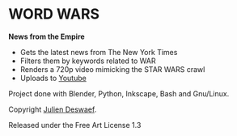 WORD WARS
=========
**News from the Empire**

 - Gets the latest news from The New York Times
 - Filters them by keywords related to WAR
 - Renders a 720p video mimicking the STAR WARS crawl
 - Uploads to [Youtube](https://www.youtube.com/channel/UC64gD1NN-GE_tfd0swtxcOA)
 
Project done with Blender, Python, Inkscape, Bash and Gnu/Linux.
 
Copyright [Julien Deswaef](http://xuv.be).

Released under the Free Art License 1.3

